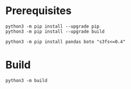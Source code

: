 # Prerequisites

    python3 -m pip install --upgrade pip
    python3 -m pip install --upgrade build
    
    python3 -m pip install pandas boto "s3fs<=0.4"

# Build

    python3 -m build